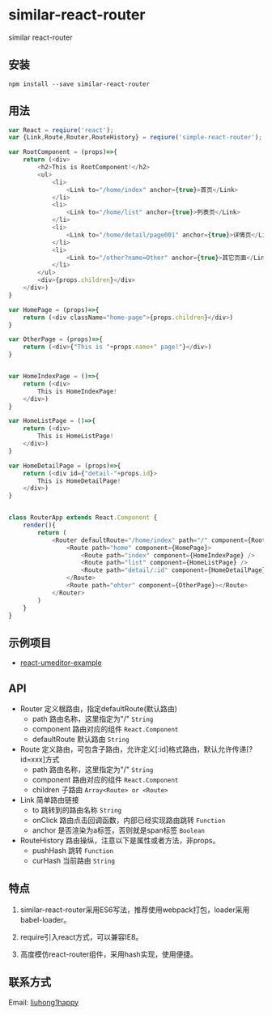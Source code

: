 # similar-react-router

similar react-router

## 安装

	npm install --save similar-react-router

## 用法

``` js
var React = reqiure('react');
var {Link,Route,Router,RouteHistory} = reqiure('simple-react-router');

var RootComponent = (props)=>{
    return (<div>
        <h2>This is RootComponent!</h2>
        <ul>
            <li>
                <Link to="/home/index" anchor={true}>首页</Link>
            </li>
            <li>
                <Link to="/home/list" anchor={true}>列表页</Link>
            </li>
            <li>
                <Link to="/home/detail/page001" anchor={true}>详情页</Link>
            </li>
            <li>
                <Link to="/other?name=Other" anchor={true}>其它页面</Link>
            </li>
        </ul>
        <div>{props.children}</div>
    </div>)
}

var HomePage = (props)=>{
	return (<div className="home-page">{props.children}</div>)
}

var OtherPage = (props)=>{
	return (<div>{"This is "+props.name+" page!"}</div>)
}


var HomeIndexPage = ()=>{
    return (<div>
        This is HomeIndexPage!
    </div>)
}

var HomeListPage = ()=>{
    return (<div>
        This is HomeListPage!
    </div>)
}

var HomeDetailPage = (props)=>{
    return (<div id={"detail-"+props.id}>
        This is HomeDetailPage!
    </div>)
}


class RouterApp extends React.Component {
	render(){
		return (
			<Router defaultRoute="/home/index" path="/" component={RootComponent}>
				<Route path="home" component={HomePage}>
					<Route path="index" component={HomeIndexPage} />
					<Route path="list" component={HomeListPage} />
					<Route path="detail/:id" component={HomeDetailPage} />
				</Route>
				<Route path="ohter" component={OtherPage}></Route>
			</Router>
		)
	}
}
```
## 示例项目

- [react-umeditor-example](https://github.com/liuhong1happy/react-umeditor-example)

## API

- Router 定义根路由，指定defaultRoute(默认路由)
    - path 路由名称，这里指定为"/" `String`
    - component 路由对应的组件 `React.Component`
    - defaultRoute 默认路由 `String`
- Route 定义路由，可包含子路由，允许定义[:id]格式路由，默认允许传递[?id=xxx]方式
    - path 路由名称，这里指定为"/" `String`
    - component 路由对应的组件 `React.Component`
    - children 子路由 `Array<Route> or <Route>`
- Link 简单路由链接
    - to 跳转到的路由名称 `String`
    - onClick 路由点击回调函数，内部已经实现路由跳转 `Function`
    - anchor 是否渲染为a标签，否则就是span标签 `Boolean`
- RouteHistory 路由操纵，注意以下是属性或者方法，非props。
    - pushHash 跳转 `Function`
    - curHash 当前路由 `String`


## 特点

1. similar-react-router采用ES6写法，推荐使用webpack打包，loader采用babel-loader。

2. require引入react方式，可以兼容IE8。

3. 高度模仿react-router组件，采用hash实现，使用便捷。


## 联系方式

Email: [liuhong1happy](liuhong1.happy@163.com)
